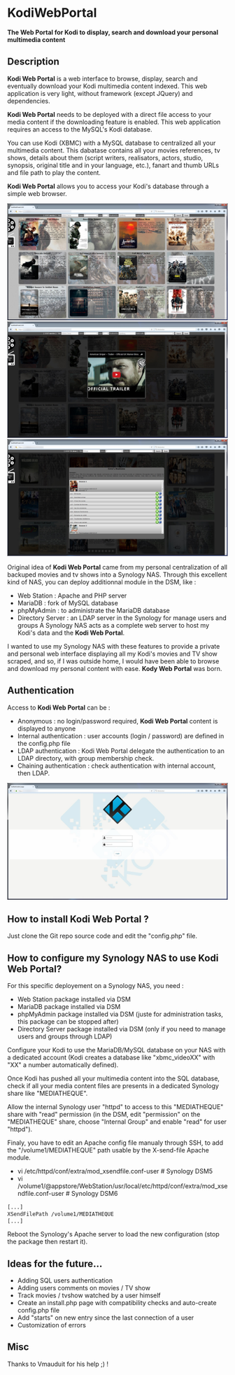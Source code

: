 # KodiWebPortal
**The Web Portal for Kodi to display, search and download your personal multimedia content**

## Description

**Kodi Web Portal** is a web interface to browse, display, search and eventually download your Kodi multimedia content indexed. This web application is very light, without framework (except JQuery) and dependencies.

**Kodi Web Portal** needs to be deployed with a direct file access to your media content if the downloading feature is enabled. This web application requires an access to the MySQL's Kodi database.

You can use Kodi (XBMC) with a MySQL database to centralized all your multimedia content. This dabatase contains all your movies references, tv shows, details about them (script writers, realisators, actors, studio, synopsis, original title and in your language, etc.), fanart and thumb URLs and file path to play the content.

**Kodi Web Portal** allows you to access your Kodi's database through a simple web browser.

![Alt text](/screenshots/002.jpg?raw=true "Kodi Web Portal")
![Alt text](/screenshots/005.jpg?raw=true "Trailer preview")
![Alt text](/screenshots/014.jpg?raw=true "TV Show season browsing")

Original idea of **Kodi Web Portal** came from my personal centralization of all backuped movies and tv shows into a Synology NAS.
Through this excellent kind of NAS, you can deploy additionnal module in the DSM, like :
* Web Station : Apache and PHP server
* MariaDB : fork of MySQL database
* phpMyAdmin : to administrate the MariaDB database
* Directory Server : an LDAP server in the Synology for manage users and groups
A Synology NAS acts as a complete web server to host my Kodi's data and the **Kodi Web Portal**.

I wanted to use my Synology NAS with these features to provide a private and personal web interface displaying all my Kodi's movies and TV show scraped, and so, if I was outside home, I would have been able to browse and download my personal content with ease. **Kody Web Portal** was born.

## Authentication

Access to **Kodi Web Portal** can be :
* Anonymous : no login/password required, **Kodi Web Portal** content is displayed to anyone
* Internal authentication : user accounts (login / password) are defined in the config.php file
* LDAP authentication : Kodi Web Portal delegate the authentication to an LDAP directory, with group membership check.
* Chaining authentication : check authentication with internal account, then LDAP.

![Alt text](/screenshots/001.jpg?raw=true "Authentication page")

## How to install Kodi Web Portal ?

Just clone the Git repo source code and edit the "config.php" file.

## How to configure my Synology NAS to use Kodi Web Portal?

For this specific deployement on a Synology NAS, you need :
* Web Station package installed via DSM
* MariaDB package installed via DSM
* phpMyAdmin package installed via DSM (juste for administration tasks, this package can be stopped after)
* Directory Server package installed via DSM (only if you need to manage users and groups through LDAP)

Configure your Kodi to use the MariaDB/MySQL database on your NAS with a dedicated account (Kodi creates a database like "xbmc_videoXX" with "XX" a number automatically defined).

Once Kodi has pushed all your multimedia content into the SQL database, check if all your media content files are presents in a dedicated Synology share like "MEDIATHEQUE".

Allow the internal Synology user "httpd" to access to this "MEDIATHEQUE" share with "read" permission (in the DSM, edit "permission" on the "MEDIATHEQUE" share, choose "Internal Group" and enable "read" for user "httpd").

Finaly, you have to edit an Apache config file manualy through SSH, to add the "/volume1/MEDIATHEQUE" path usable by the X-send-file Apache module.
* vi /etc/httpd/conf/extra/mod_xsendfile.conf-user # Synology DSM5
* vi /volume1/@appstore/WebStation/usr/local/etc/httpd/conf/extra/mod_xsendfile.conf-user # Synology DSM6

```shell
[...]
XSendFilePath /volume1/MEDIATHEQUE
[...]
```

Reboot the Synology's Apache server to load the new configuration (stop the package then restart it).

## Ideas for the future...

* Adding SQL users authentication
* Adding users comments on movies / TV show
* Track movies / tvshow watched by a user himself
* Create an install.php page with compatibility checks and auto-create config.php file
* Add "starts" on new entry since the last connection of a user
* Customization of errors

## Misc

Thanks to Vmauduit for his help ;) !
